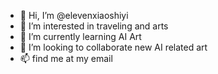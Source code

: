 - 👋 Hi, I’m @elevenxiaoshiyi
- 👀 I’m interested in traveling and arts
- 🌱 I’m currently learning AI Art
- 💞️ I’m looking to collaborate new AI related art
- 📫 find me at my email
